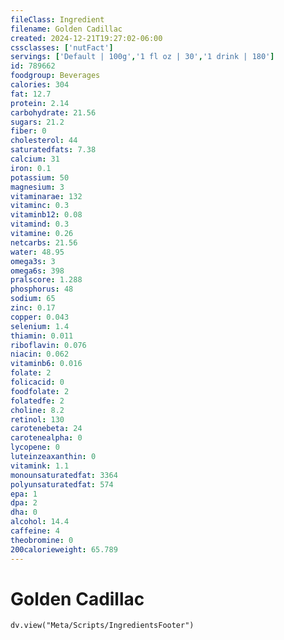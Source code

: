 ```yaml
---
fileClass: Ingredient
filename: Golden Cadillac
created: 2024-12-21T19:27:02-06:00
cssclasses: ['nutFact']
servings: ['Default | 100g','1 fl oz | 30','1 drink | 180']
id: 789662
foodgroup: Beverages
calories: 304
fat: 12.7
protein: 2.14
carbohydrate: 21.56
sugars: 21.2
fiber: 0
cholesterol: 44
saturatedfats: 7.38
calcium: 31
iron: 0.1
potassium: 50
magnesium: 3
vitaminarae: 132
vitaminc: 0.3
vitaminb12: 0.08
vitamind: 0.3
vitamine: 0.26
netcarbs: 21.56
water: 48.95
omega3s: 3
omega6s: 398
pralscore: 1.288
phosphorus: 48
sodium: 65
zinc: 0.17
copper: 0.043
selenium: 1.4
thiamin: 0.011
riboflavin: 0.076
niacin: 0.062
vitaminb6: 0.016
folate: 2
folicacid: 0
foodfolate: 2
folatedfe: 2
choline: 8.2
retinol: 130
carotenebeta: 24
carotenealpha: 0
lycopene: 0
luteinzeaxanthin: 0
vitamink: 1.1
monounsaturatedfat: 3364
polyunsaturatedfat: 574
epa: 1
dpa: 2
dha: 0
alcohol: 14.4
caffeine: 4
theobromine: 0
200calorieweight: 65.789
---
```


# Golden Cadillac

```dataviewjs
dv.view("Meta/Scripts/IngredientsFooter")
```